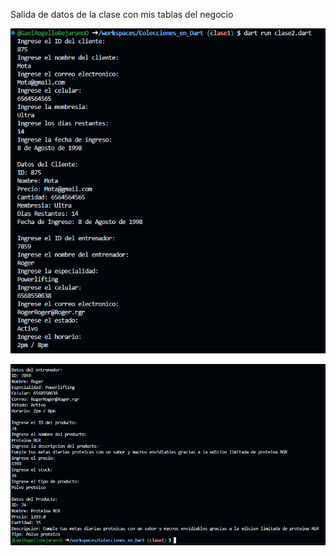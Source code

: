 Salida de datos de la clase con mis tablas del negocio

![alt text](image-7.png)

![alt text](image-8.png)



